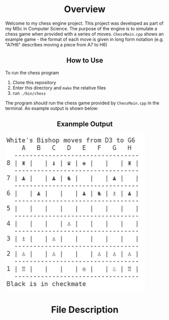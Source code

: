 # <center> **Overview** </center>
Welcome to my chess engine project. This project was developed as part of my MSc in Computer Science.
The purpose of the engine is to simulate a chess game when provided with a series of moves.
`ChessMain.cpp` shows an example game - the format of each move is given in long form notation (e.g. "A7H6" describes moving a piece from A7 to H6)

## <center> **How to Use** </center>

To run the chess program
1. Clone this repository
2. Enter this directory and `make` the relative files
3. run `./bin/chess`

The program should run the chess game provided by `ChessMain.cpp` in the terminal. An example output is shown below:

## <center> **Exanmple Output** </center>
![Example](./images/Example.png)

# <center> **File Description**